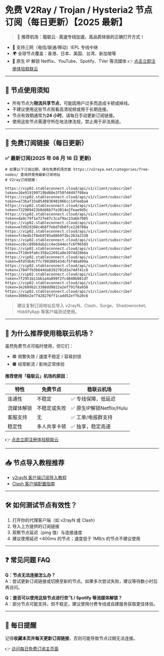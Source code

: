 # 免费 V2Ray / Trojan / Hysteria2 节点订阅（每日更新）【2025 最新】

> 🎯 **推荐机场：稳联云 · 高速专线加速，高品质体验的正确打开方式！**

- 📶 支持三网（电信/联通/移动）IEPL 专线中继
- 🌍 全球节点覆盖：香港、日本、美国、台湾、新加坡等
- 🚀 原生 IP 解锁 Netflix、YouTube、Spotify、TVer 等流媒体
  👉 [点击立即注册体验稳联云](https://v2raya.net/goto/stablenet2)

---

## 📌 节点使用须知

- 所有节点为**限流共享节点**，可能因用户过多而造成卡顿或掉线。
- 不建议使用这些节点观看高清视频或用于长期连接。
- 节点有效期通常为**24 小时**，请每日手动更新订阅链接。
- 使用这些节点需遵守所在地法律法规，禁止用于非法用途。

---

## 🔗 免费订阅链接（每日更新）

### ✅ 最新订阅(2025 年 08 月 16 日 更新)

```code
# 如果以下订阅过期，请在免费机场页面 https://v2raya.net/categories/free-nodes/ 查询并使用最新订阅地址
# V2ray订阅链接：

https://vip02.stableconnect.cloud/api/v1/client/subscribe?token=16e919199719bd68e3f50fd4d47f08ea
https://vip02.stableconnect.cloud/api/v1/client/subscribe?token=a73baf33a0540836981066cc14feeba4
https://vip02.stableconnect.cloud/api/v1/client/subscribe?token=732909423b8dd6b7fe3014e2feae9d5c
https://vip02.stableconnect.cloud/api/v1/client/subscribe?token=da9c79f1e72fe87c3caf9ac33a6b7085
https://vip02.stableconnect.cloud/api/v1/client/subscribe?token=e7d929208c4b8ffebd7db0fce120780a
https://vip02.stableconnect.cloud/api/v1/client/subscribe?token=fc4edb1f8eb9785a86b9f3bc263a2338
https://vip02.stableconnect.cloud/api/v1/client/subscribe?token=cc8cc8956dab2cc4ecb44ecfc6f96503
https://vip02.stableconnect.cloud/api/v1/client/subscribe?token=7f18e9fa6c358a12691a8e1974d28b6a
https://vip02.stableconnect.cloud/api/v1/client/subscribe?token=8fdfdb4cffc7993085434cf5f40a899a
https://vip02.stableconnect.cloud/api/v1/client/subscribe?token=1704ffb3b644da6392701d3a74df41c6
https://vip02.stableconnect.cloud/api/v1/client/subscribe?token=7f2951b11bb1a4a899f2fcd840b081d7
https://vip02.stableconnect.cloud/api/v1/client/subscribe?token=3e2689b2c3388dd9822a2ef791f8a950
https://vip02.stableconnect.cloud/api/v1/client/subscribe?token=3086e2e77428276ff1cadd52effb20c6

```

> 建议复制订阅地址后导入 v2rayN、Clash、Surge、Shadowrocket、HiddifyApp 等客户端测试使用。

---

## 🚀 为什么推荐使用稳联云机场？

虽然免费节点可临时使用，但它们：

- 🟥 频繁失效 / 速度不稳定 / 容易封锁
- 🟧 经常断流 / 影响正常体验

**推荐使用「稳联云」机场的原因：**

| 特性 | 免费节点 | 稳联云机场 |
|------|----------|-------------|
| 连通性 | 不稳定 | ✅ 专线保障，低延迟 |
| 流媒体解锁 | 不稳定或失败 | ✅ 原生IP解锁Netflix/Hulu |
| 客服支持 | 无 | ✅ 工单/电报群支持 |
| 稳定性 | 多人共享卡顿 | ✅ 独享，稳定高速 |

👉 [点击立即注册体验稳联云](https://v2raya.net/goto/stablenet2)

---

## 📥 节点导入教程推荐

- [v2rayN 客户端订阅导入教程](https://www.v2raya.net/manual/import.html)
- [Clash 客户端配置指南](https://www.v2raya.net/manual/auto-pull.html)

---

## 🛠 如何测试节点有效性？

1. 打开你的代理客户端（如 v2rayN 或 Clash）
2. 导入上方提供的订阅链接
3. 观察节点延迟（ping 值）与连接速度
4. 建议使用延迟 <400ms 的节点；速度低于 1MB/s 的节点不建议使用

---

## ❓ 常见问题 FAQ

**Q：节点无法连接怎么办？**  
A：尝试更新订阅链接或切换至新的节点。如果多次尝试失败，建议等待数小时后再访问。

**Q：是否可以使用这些节点进行奈飞 / Spotify 等流媒体解锁？**  
A：部分节点可能支持，但不稳定，建议使用付费专线或自建服务获取更佳体验。

---

## 📅 每日提醒

记得**收藏本页并每天更新订阅链接**，否则可能导致节点过期无法连接。

👉 [访问每日免费订阅主页面](https://www.v2raya.net/free-nodes/free-v2ray-node-subscriptions.html)

